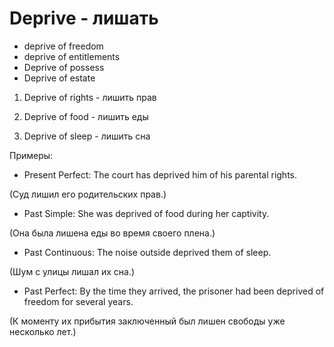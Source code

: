 # Deprive - лишать




- deprive of freedom
- deprive of entitlements
- Deprive of possess
- Deprive of estate

1. Deprive of rights - лишить прав

2. Deprive of food - лишить еды

3. Deprive of sleep - лишить сна

Примеры:

- Present Perfect: The court has deprived him of his parental rights.

(Суд лишил его родительских прав.)

- Past Simple: She was deprived of food during her captivity.

(Она была лишена еды во время своего плена.)

- Past Continuous: The noise outside deprived them of sleep.

(Шум с улицы лишал их сна.)

- Past Perfect: By the time they arrived, the prisoner had been deprived of freedom for several years.

(К моменту их прибытия заключенный был лишен свободы уже несколько лет.)